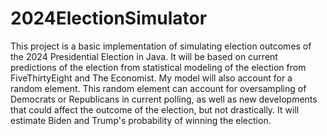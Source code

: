 # 2024ElectionSimulator

This project is a basic implementation of simulating election outcomes of the 2024 Presidential Election in Java. It will be based on current predictions of the election from statistical modeling of the election from FiveThirtyEight and The Economist. My model will also account for a random element. This random element can account for oversampling of Democrats or Republicans in current polling, as well as new developments that could affect the outcome of the election, but not drastically. It will estimate Biden and Trump's probability of winning the election.

